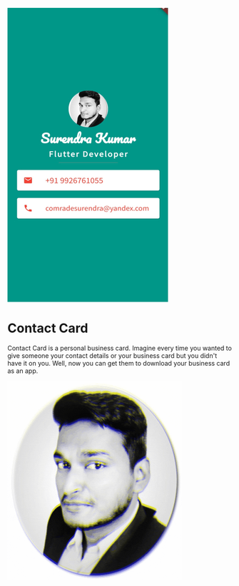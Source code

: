 ![App Image](https://raw.githubusercontent.com/SurendraKumarjuet/Contact-Card/master/images/image_pro%20(5).jpg)

# Contact Card

Contact Card is a personal business card. Imagine every time you wanted to give someone your contact details or your business card but you didn't have it on you. Well, now you can get them to download your business card as an app.





![](https://raw.githubusercontent.com/SurendraKumarjuet/Contact-Card/master/images/shadow.gif)
